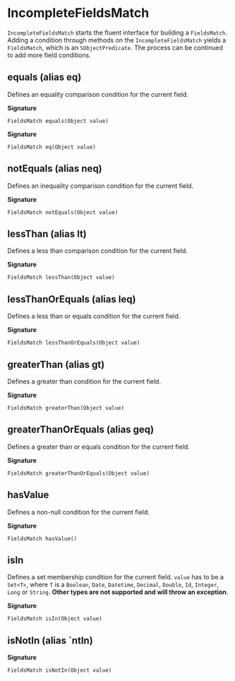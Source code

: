 # IncompleteFieldsMatch

`IncompleteFieldsMatch` starts the fluent interface for building a `FieldsMatch`. Adding a condition through methods on the `IncompleteFieldsMatch` yields a `FieldsMatch`, which is an `SObjectPredicate`. The process can be continued to add more field conditions.

## equals (alias eq)

Defines an equality comparison condition for the current field.

**Signature**
```apex
FieldsMatch equals(Object value)
```

**Signature**
```apex
FieldsMatch eq(Object value)
```
## notEquals (alias neq)

Defines an inequality comparison condition for the current field.

**Signature**
```apex
FieldsMatch notEquals(Object value)
```

## lessThan (alias lt)

Defines a less than comparison condition for the current field.

**Signature**
```apex
FieldsMatch lessThan(Object value)
```

## lessThanOrEquals (alias leq)

Defines a less than or equals condition for the current field.

**Signature**
```apex
FieldsMatch lessThanOrEquals(Object value)
```

## greaterThan (alias gt)

Defines a greater than condition for the current field.

**Signature**
```apex
FieldsMatch greaterThan(Object value)
```

## greaterThanOrEquals (alias geq)

Defines a greater than or equals condition for the current field.

**Signature**
```apex
FieldsMatch greaterThanOrEquals(Object value)
```

## hasValue

Defines a non-null condition for the current field.

**Signature**
```apex
FieldsMatch hasValue()
```

## isIn

Defines a set membership condition for the current field. `value` has to be a `Set<T>`, where `T` is a `Boolean`, `Date`, `Datetime`, `Decimal`, `Double`, `Id`, `Integer`, `Long` or `String`. **Other types are not supported and will throw an exception**.

**Signature**
```apex
FieldsMatch isIn(Object value)
```

## isNotIn (alias `ntIn)

**Signature**
```apex
FieldsMatch isNotIn(Object value)
```